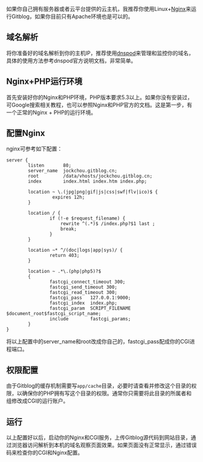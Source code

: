 <!--
author: jockchou
date: 2015-07-22
title: 在Nginx上运行GitBlog
tags: GitBlog
category: GitBlog
status: publish
summary: 如果你自己拥有服务器或者云平台提供的云主机，我推荐你使用Linux+[Nginx](http://nginx.org/)来运行Gitblog，如果你目前只有Apache环境也是可以的。
-->

如果你自己拥有服务器或者云平台提供的云主机，我推荐你使用Linux+[Nginx](http://nginx.org/)来运行Gitblog，如果你目前只有Apache环境也是可以的。

## 域名解析 ##
将你准备好的域名解析到你的主机IP，推荐使用[dnspod](https://www.dnspod.cn/)来管理和监控你的域名，具体的使用方法参考dnspod官方说明文档，非常简单。

## Nginx+PHP运行环境 ##

首先安装好你的Nginx和PHP环境，PHP版本要求5.3以上。如果你没有安装过，可Google搜索相关教程，也可以参照Nginx和PHP官方的文档。这是第一步，有一个正常的Nginx + PHP的运行环境。

## 配置Nginx ##

nginx可参考如下配置：

```
server {
        listen       80;
        server_name  jockchou.gitblog.cn;
        root         /data/vhosts/jockchou.gitblog.cn;
        index        index.html index.htm index.php;

        location ~ \.(jpg|png|gif|js|css|swf|flv|ico)$ {
                 expires 12h;
        }

        location / {
                if (!-e $request_filename) {
					rewrite ^(.*)$ /index.php?$1 last ;
					break;
                }
        }

        location ~* ^/(doc|logs|app|sys)/ {
                return 403;
        }
    
        location ~ .*\.(php|php5)?$
        {
                fastcgi_connect_timeout 300;
                fastcgi_send_timeout 300;
                fastcgi_read_timeout 300;
                fastcgi_pass   127.0.0.1:9000;
                fastcgi_index  index.php;
                fastcgi_param  SCRIPT_FILENAME $document_root$fastcgi_script_name;
                include        fastcgi_params;
        }
}
```

将以上配置中的server_name和root改成你自己的，fastcgi_pass配成你的CGI进程端口。

## 权限配置 ##

由于Gitblog的缓存机制需要写`app/cache`目录，必要时请查看并修改这个目录的权限，以确保你的PHP拥有写这个目录的权限。通常你只需要将此目录的所属者和组修改成CGI的运行账户。


## 运行 ##

以上配置好以后，启动你的Nginx和CGI服务，上传Gitblog源代码到网站目录，通过浏览器访问解析到本机的域名观察页面效果。如果页面没有正常显示，通过错误码来检查你的CGI和Nginx配置。